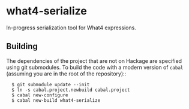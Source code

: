 # what4-serialize

In-progress serialization tool for What4 expressions.

Building
--------

The dependencies of the project that are not on Hackage are specified using git submodules.  To build the code with a modern version of ``cabal`` (assuming you are in the root of the repository)::

```
  $ git submodule update --init
  $ ln -s cabal.project.newbuild cabal.project
  $ cabal new-configure
  $ cabal new-build what4-serialize
```
